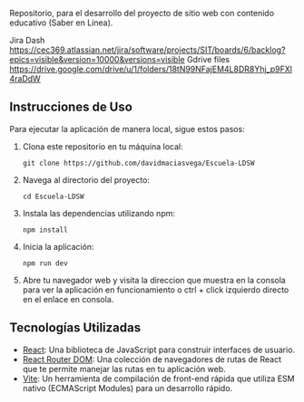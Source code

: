 Repositorio, para el desarrollo del proyecto de sitio web con contenido educativo (Saber en Linea). 

Jira Dash
https://cec369.atlassian.net/jira/software/projects/SIT/boards/6/backlog?epics=visible&version=10000&versions=visible
Gdrive files
https://drive.google.com/drive/u/1/folders/18tN99NFajEM4L8DR8Yhj_p9FXl4raDdW

## Instrucciones de Uso

Para ejecutar la aplicación de manera local, sigue estos pasos:

1. Clona este repositorio en tu máquina local:

   ```shell
   git clone https://github.com/davidmaciasvega/Escuela-LDSW
   ```

2. Navega al directorio del proyecto:

   ```shell
   cd Escuela-LDSW
   ```

3. Instala las dependencias utilizando npm:

   ```shell
   npm install
   ```

4. Inicia la aplicación:

   ```shell
   npm run dev
   ```
5. Abre tu navegador web y visita la direccion que muestra en la consola para ver la aplicación en funcionamiento o ctrl + click izquierdo directo en el enlace en consola.

## Tecnologías Utilizadas

- [React](https://reactjs.org/): Una biblioteca de JavaScript para construir interfaces de usuario.
- [React Router DOM](https://reactrouter.com/): Una colección de navegadores de rutas de React que te permite manejar las rutas en tu aplicación web.
- [Vite](https://vitejs.dev/): Un herramienta de compilación de front-end rápida que utiliza ESM nativo (ECMAScript Modules) para un desarrollo rápido.
